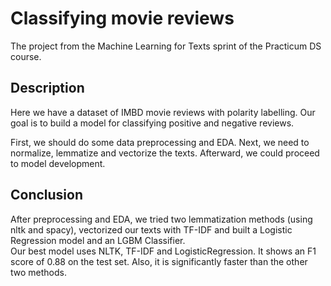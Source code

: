 # Classifying movie reviews
The project from the Machine Learning for Texts sprint of the Practicum DS course.

## Description
Here we have a dataset of IMBD movie reviews with polarity labelling. Our goal is to build a model for classifying positive and negative reviews.

First, we should do some data preprocessing and EDA. Next, we need to normalize, lemmatize and vectorize the texts. Afterward, we could proceed to model development.

## Conclusion
After preprocessing and EDA, we tried two lemmatization methods (using nltk and spacy), vectorized our texts with TF-IDF and built a Logistic Regression model and an LGBM Classifier.  
Our best model uses  NLTK, TF-IDF and LogisticRegression. It shows an F1 score of 0.88 on the test set. Also, it is significantly faster than the other two methods.